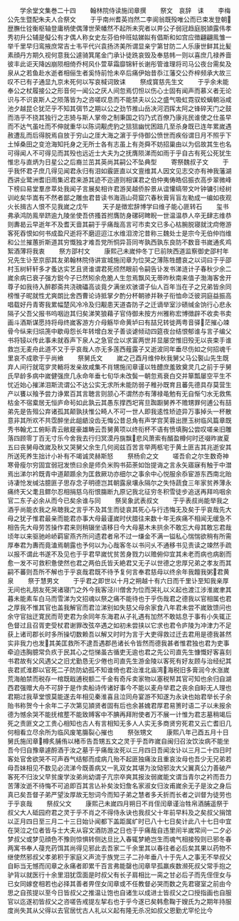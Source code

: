 <!-- { "loadSidebar": true } -->
　　学余堂文集巻二十四
　　翰林院侍读施闰章撰
　　祭文　哀辞　诔
　　李梅公先生暨配朱夫人合祭文
　　于乎南州耆英岿然二李阆翁既殁唯公而已束发登朝歴膴仕铨衡枢轴登庸柄使偶薄世荣幡然不起所未究者以畀公子弱冠趋庭脱頴露伟孝秀初升公辅是儗公有才偶人称女史左芬伯仲班姑娣姒有倡斯和如宫应徴翩翩鳯雏一举千里早归鸾掖庶常吉士韦平代兴袁扬济美所谓显亲宁第甘防二人乐康世鲜其比髪素顔丹方期久视何意我公遽骑箕尾金门承讣徒跣哀毁及奉慈帏一则以喜庶几禄养啬彼丰此讵天降凶崩陨相倚乔柯风仆萱草霜靡锦轩长谢彤管谁理将司马公夜台需矣及泉从之若鱼赴水逝者相俪生者奚恃前怆未卒后痛伊始昔忝江藩交公乔梓频承大故三叹不已有子通显九京未死何以写哀椷词致诔
　　祭成寳慈先生文
　　于乎余未能奉公之杖履接公之形音何一闻公之厌人间忽焉忉怛以伤心士固有闻声而慕义者无论识与不识哀斯人之陨落皆为之咨嗟叹息而不能禁夫以公之盛气吸虹霓驭蛟螭朝浴咸池夕越昆仑犹茫乎不知其弭节之期以公之劲节推山岳决河泗挥太阿之锋碎天门之鼓而浩乎不挠其独行之志猗与斯人掌帝之制秉国之钧乃式百僚乃康兆民谁使之仕虽早而不达气虽吐而不伸就重华以陈词觏虎豹之狺狺幽忧困踣几至杀身既已连年累嵗遇赦遭乱而后得脱焉自放于穷山之厓大海之濵于乎侍御公愤世而疾俗谓日月不照乎下土悼桑田之变沧海知托身之无所士各有志虽上有尧舜不妨招巢由以为侣故其生也名可得闻人不可得见而其殁也远近士大夫为之抚膺陨涕而如雨于乎自古有死公死犹生惟忠与直炳为日星公之后裔兰茁其英尚其嗣公不坠典型
　　寄祭魏叔子文
　　于乎我怀君子庶几得见闻君永归有泪如霰匪直以文亶维其人因文见志交亦有神我藩湖西讲业鹭洲耆旧雨集迟君来游其迹不迩道则相谋君之伯仲夷俦皓侣振衣高步翠微峰下榜曰易堂羣彦萃处我闻子言展矣相许君游吴越侨肸景从谊懽缟带文叶钟镛引经树训屹矣华嵩有不然者鄙之雕虫君昔读书海涵山荷窟穴春秋膏肓盲左勒成一编如夜观火长揖古人恨不见我嵗之戊午
　　天子是徴宏辞博学曰维子能心匪转石
　　玺书弗承鸿防鳯举跻逾九陵坐使吾侪搔首拊膺防身磥砢睥睨一世温温恭人卒无肆志维恭则夀曷云早逝年不及耆天啬其嗣于乎痛哉高言可市卖文已多心枯腕脱寝就沈疴倦游客死吞恨如何书成盈尺逝将不磨迢迢江水维泪滂沱昔称三魏处士是宗今无伯仲岿维和公兰摧蕙折斯道其穷慨独才难吾党所恫异苔同岑孰西孰东良防不数音书嵗通炙鸡絮酒薄将我衷
　　祭方邵村文
　　康熙己未嵗仲冬丁巳前陜西道监察御史邵村年兄先生讣至京邸其友弟翰林院侍讲宣城施闰章为位哭之薄陈牲醴哀之以词曰于乎邵村玉树轩轩多才蚤达实艺且贤谁谓君死颀然眼前令嗣告讣发书涕涟计子春秋少余二嵗余病已衰子强方鋭今子已然矧余危脆人生忽焉飘风无蒂昨秋南来值子渤海客舍开尊子如我待入醉郡斋共浇磈礧高谈竟夕满坐欢骇谓子仙人百年当在子之兄弟皆余同榜惟子昵就性尤爽朗比舍西曹论诗抵掌夕酌分杯朝骖并鞅子衔恤命泛彼洞庭益振高唱载好丹青寄我累幅楚风冷冷及归觏患天道杳防子之迁谪举室沙碛缄金饷行心悲永隔子父吾父报书呜咽迨其归矣涕笑狼藉子官侍御未按方州雅称宏博徴辟不收卖书卖画斗酒斯谋愿持将母终嵗客游方介母觞毕命黄垆曰有喆兄转徙两粤音驿茫摧心竦骨今纵来归埙箎中歇毋怨长年转增白发子善谈谑倾动四筵夜台结恨郁谁与言子编父书将锓以传此事未就吞声下泉人之急官佥以求富两世并显屡空惟旧殁无以丧束手谁救岂无麦舟此道不又于乎哀哉人亦无多莲西薤露子又逝波同年垂尽伤如之何招魂千里哀不成歌于乎尚飨
　　祭舅氏文
　　嵗之己酉月维仲秋我舅父马公褧山先生既弃人间行就窀穸灵輀将发亲故咸集不肖甥施闰章谨以牲醴庶羞致奠灵几之前于乎舅氏早龄多病中嵗健强庶几永命年垂七旬华未改鬓一朝忽焉衰白交并箪瓢屡空平生不忧近始心摧涕泪斯流谓公不达公实无求所未能防弱子稚孙既育且蕃先德具存莫营生产以饔以飱予尝力诤累百其言聴言则颔心不谓然亦有薄禄黾勉有无自惭勺水无救焦枯金不宿槖居无恒庐命茍如此孰云其愚东撑西圯宵旦踟蹰舅养不赡甥罪何逋公有喆弟先是告殂公弃诸孤其颠孰扶惟公畸人不可一世人即我逺性矫迹异万事掉头一杯散意非其所欢不共霑醉坐此龃龉没齿无悔公昔总角有声学宫芙蓉出匣玉树临风篇章既秀书翰尤工俯眎青云敝屣豪雄畴云吾舅黄项以终衔杯不语有愤填胸公尝叹嗟亲旧雕落四顾零丁百无寸乐今舍我去行归冥漠丹旐飘悲风萧索有醑盈樽何时还啜昨嵗夏五曰丧舅母改嵗及秋又哭舅父余生几何阅兹百苦言举两柩宅于黄土匪吉其兆逝安其所送死养生拙计小补有不竭诚灵赫斯怒
　　祭杨俞之文
　　嗟吾俞之尔生数奇神寒骨瘦尔穷固宜弱冠发愤曰余是师负米购书茹荼如饴提诲之言永矢寤寐有触于中澘焉出涕尔衿既青中道颠踬余为匡救厥功亦细尔之事余中心悦服余忝宦游东西南北贻诗凄怆发缄沽臆匪子思存念子明德岂其朝露泉壤永隔尔之失恃蔬食三年家贫养薄永痛终天父耄且鳏尔忍相捐慈乌衔恨膓断九原记我北征穷冬积雪徒步追送再拜呜咽余官二东子必余从而今已矣余谁与同
　　祭吴象武表叔文
　　于乎表叔尚能举我之酒乎尚能衣我之帛聴我之言乎不及其生而徒哀其死心与行违悔无及矣于乎哀哉先大母之犹子惟君最亲而能君亦事大母最谨嵗时伏腊往来数十年无疾痛不相闻无缓急不相告先大母劳苦操作君来则稍辍坐语移日今大母墓木未拱余不敢忘大母其敢忘君哉顷年以来驱驰岭峤羁宦燕齐所问遗君者帛不过一缣金不满一镒私心惴惴欲稍有所需厚奉君为夀而竟溘焉朝露也予何以为心哉客冬以书问乆不通移书见责读之竦然手疏以报不谓此书遂不及见也于乎君早嵗忧贫苦身戮力以赡俯仰宜其未老而病也病剧而愈一发不可救积惫使然也君之两伯氏皆夭絶君又无子以世德之忠厚兄弟之孝友而其嗣不蕃则吾所不解也于乎哀哉君既不待予复何言奉君慈母以终余年我饘我粥君黄泉
　　祭于慧男文
　　于乎君之即世以十月之朔越十有六日而千里讣至知我亲厚无间也礼朋友死哭诸寝门之外今我客泾川僧舍为位而哭礼以义起也渡江涉淮嵗聿其暮未能素车白马而雪涕为文招魂以祭之痛不能待也于乎伤哉君之德我以官相属也君之厚我不惟其官也盖我解官而君泣涕别如失慈父母余家食八年君未尝不嵗致馈问也余守官拙迂寛民而苛吏君为余同年东海君从子礼遇有加然不敢姑息于事有小失辄正色督过且召胥吏受杖君谢罪改弦卒遇之如初未尝挟以它求也君令庐陵为冲津力不足获上诸司郡长时多所操切数赖吾以解又时时为言于大吏得救过迁去君用是德我甚然实非我力也发其美匡救所不逮吾遇郡邑诸长令皆然而德我甚者惟君独也君为吏事牵迫违胸臆常负疚于民其心之恺悌虽古循吏无逾也君之先公司直先生慷慨好客喜刻书君故有父风遇父之旧尤勤恳无少倦也司直先生游金陵以客死有好友顾与治经纪其丧君贰淮郡以官死二子防防幼孤不知谁倚也君治淮北庙湾海税旧多膏润今水涨嵗荒海舶禁而税存一棺既戢逋税额二千金有奇斥卖家物以塞税帑其官可知也余归自湖西君强赠大舟不可辞于是作卖船诗传诸好事今不能以麦舟举君之丧余自眎无人理也君期过我草堂恨莫能遂去年相见秦淮喜且泣同舟宴游不知遂为永诀也始君举长子余贻书称贺今十余年二子次第见頴贤者固有后也余甚媿君厚君易箦时语二子以未报余德为憾余哭不能抚棺塟不能致赙客中不腆再拜附使者万不展一计惟为君志墓稍竭后死之责匪文之工贵心相知也古人有言相知无多人人实无多商贤穷死君又云亡耆旧几何相看立尽余所为临风废笔膓裂心摧也
　　祭张甥文
　　康熙八年己酉五月十日舅氏施闰章樽炙脯侑以楮币告吾甥五文之灵于乎吾昨嵗自闽归召汝饮汝病不能坐吾今归自豫章遽酹酒于汝之墓于乎痛哉汝死以三月四日吾闻汝讣以三月二十四日时客处官舍欲哭不可声吞气结郁而成病几殆不起匪独痛汝且重哀汝母也吾少无兄弟若母吾妹相见不数见必流涕今既善病又一乳双女其堪为汝恸邪汝大父翼真公力善破产客死不归汝父早贫废学汝弟尚幼谓子亢宗卒爽其报汝弱嵗能文谓当青尔之衿而吾力苦薄汝逝不待悔不可追即百其言亾补矣汝妇詹名家淑女归汝甫嵗余无子是汝之身后真已矣吾督子弟严望汝厚故无恕词今而知子弟之慧者多夭折而长者之训督为徒劳也于乎哀哉
　　祭叔父文
　　康熙己未嵗四月朔日不肖侄闰章谨治牲帛酒脯遥祭于叔父大人砥园府君之灵于乎不肖之不得侍永诀也我叔父十年前早料及之矣叔父捐馆以正月四日至三月二十三日始讣闻都下盖距属纩时已八十七日矣计此八十七日中宜在哭泣之位者皆与士大夫从容文酒防游之日也于乎痛哉自违里闬半嵗常间一二夕必梦叔父或梦见顔色不豫则惊惧转侧达旦比入春辄梦絶岂生而魂气相接殁则已邪冬春两寓书奉人葠充药饵其尚得见邪此去吾家二千余里其以春往者必后矣其果以药物不继使然邪叔父孝弟积于家庭义声流于族党三子二孙年垂八十于先人之事无不举叔父自眎当无憾而闰章之永痛者即累千百言弗能罄也闰章早孤羸疾数濒死叔父常手抱之驴背以就医行十余里泪犹霑面是时叔父有长子肩相比一脔之甘必后子而先侄侄女与已女同嫁奁相若也必择其善者畀侄女闰章或不任教督必哭而数之先君寝室之前由今思之自孩提以至今日皆叔父之推温让饱也自诸生以成进士皆叔父之口授指画也自服官以迄遂初皆叔父之咨嗟告戒提左挈右也于乎今遂已矣韩愈鞠于嫂氏为之期年持服度尚失其从父得以去官居忧古人礼以义起有隆无杀况如叔父恩勤尤罕伦比今
